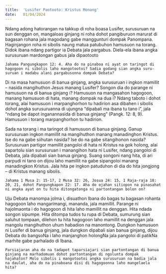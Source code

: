 ```yaml
---
title:  'Lusifer Paotooto: Kristus Monang'
date:   01/04/2024
---
```


Ndang adong hatorangan na takkup di roha boasa Lusifer, surusuruan na sun denggan on, mangaloas ginjang ni roha dohot pangiburuon marurat di bagasan rohana jala magodang gabe manggunturi dompak Panompana. Haginjangon roha ni sibolis naung matua patubuhon hamusuon na torang. Didok ibana ndang partigor ia Debata jala pargabus. Diela-ela ibana angka surusuruan mardongan gabus jala dipaotooto

`Jahama Pangungkapon 12: 4. Aha do na pinaboa ni ayat on taringot di hagogoon ni sibolis laho mangotootoi? Sadia godang sian angka suru-suruan i madabu alani pargabusonna dompak Debata?`

Di na masa hamusuon di banua ginjang, angka surusuruan i ingkon mamillit – nasida mangihuthon Jesus manang Lusifer? Songon dia do parange ni hamusuon na di banua ginjang i? Hamusuon na mangasahon hagogoon, manang hamusuon di hata, manang dompak na dua i? Ndang taboto i dohot torang, alai hamusuon i marpanghorhon tu hadirion asa dibahen i sibolis dohot angka surusuruanna di ujungna “dipabali ma ibana tu tano i”, jala “ndang be dapot inganannasida di banua ginjang” (Pangk. 12: 8, 9). Hamusuon i torang marpanghorhon tu hadirion.

Sada na torang i ma taringot di hamusuon di banua ginjang. Ganup surusuruan ingkon mamillit na mangihuthon manang manadinghon Kristus. Ise do na gabe siihutan nasida? Ise do na gabe sitangihonon nasida? Surusuruan partigor mamillit pangoloi di hata ni Kristus na gok holong, alai sapartolu sian surusuruan i manangihon hata ni Lusifer, ndang pangoloi di Debata, jala dipabali sian banua ginjang. Suang songoni nang hita, di ari parpudi ni tano on dijou laho mamillit na gabe sipangoloi manang manadingkon Kristus. Jala hita pe ingkon patuduhon di dia do hita jongjong – di Kristus manang sibolis.

`Jahama 1 Musa 2: 15-17, 2 Musa 32: 26, Josua 24: 15, 1 Raja-raja 18: 20, 21, dohot Pangungkapon 22: 17. Aha do ojahan sitiopon na pinasahat ni angka ayat on tu hita ditongatonga ni partontangan bolon on?`

Uju Debata manompa jolma i, disuathon Ibana do bagas tu bagasan rohanta hagogoon laho mangarimangi, mananda, jala mamillit. Parange ni hajolmaonta i do hagogoon di hita laho mamillit na denggan. Hita ndada songon sipumpe. Hita ditompa tudos tu rupa di Debata, sumurung sian saluhut tompaan, dilehon tu hita hagogoon laho mamillit na denggan jala mangolu mangihuthon uhum habadion na manontong. Dungkon hamusuon ni Lusifer di banua ginjang, jala dungkon dipabali sian banua ginjang, dijou Debata do bangsoNa i laho manjanghon holongNa jala pangoloi di patikNa marhite gabe parhalado di Ibana.

`Parsiajaran aha do na tadapot taparsiajari sian partontangan di banua ginjang na marhadomuan dohot partontangan di ngolunta dompak hajahaton? Molo sibolis i mangotootoi angka surusuruan na badia jala na daulat, aha do na pinaboana disi di hagogoonna laho mangelaela hita?`
